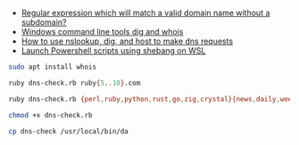 - [Regular expression which will match a valid domain name without a subdomain?](https://stackoverflow.com/a/10306731/1904223)
- [Windows command line tools dig and whois](https://youtu.be/BdEBW8HyTg0)
- [How to use nslookup, dig, and host to make dns requests](https://youtu.be/2KzpGjn7M9s)
- [Launch Powershell scripts using shebang on WSL](https://gist.github.com/jlollis/039b8e096221401586ebec87b27f3625)

```bash 
sudo apt install whois
```

```bash 
ruby dns-check.rb ruby{5..10}.com
```

```bash 
ruby dns-check.rb {perl,ruby,python,rust,go,zig,crystal}{news,daily,weekly}.com
```

```bash 
chmod +x dns-check.rb
```

```bash 
cp dns-check /usr/local/bin/da
```

